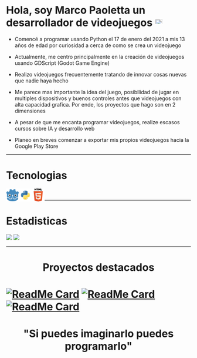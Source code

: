 # Hola, soy Marco Paoletta un desarrollador de videojuegos <img src="https://user-images.githubusercontent.com/1303154/88677602-1635ba80-d120-11ea-84d8-d263ba5fc3c0.gif" width="20px" height="20px">

- Comencé a programar usando Python el 17 de enero del 2021 a mis 13 años de edad por curiosidad a cerca de como se crea un videojuego  

- Actualmente, me centro principalmente en la creación de videojuegos usando GDScript (Godot Game Engine)

- Realizo videojuegos frecuentemente tratando de innovar cosas nuevas que nadie haya hecho

- Me parece mas importante la idea del juego, posibilidad de jugar en multiples dispositivos y buenos controles antes que videojuegos con alta capacidad grafica. Por ende, los proyectos que hago son en 2 dimensiones

- A pesar de que me encanta programar videojuegos, realize escasos cursos sobre IA y desarrollo web


- Planeo en breves comenzar a exportar mis propios videojuegos hacia la Google Play Store

---

# Tecnologias

<img align="left" width="35px" src="https://raw.githubusercontent.com/github/explore/80688e429a7d4ef2fca1e82350fe8e3517d3494d/topics/godot/godot.png">
<img align="left" width ="35px" src="https://raw.githubusercontent.com/github/explore/80688e429a7d4ef2fca1e82350fe8e3517d3494d/topics/python/python.png">
<img align="left" width ="35px" src="https://raw.githubusercontent.com/github/explore/80688e429a7d4ef2fca1e82350fe8e3517d3494d/topics/html/html.png">


<br/>

---
# Estadisticas

<img height="180em" src= "https://github-readme-stats-eight-theta.vercel.app/api/top-langs/?username=MarcoPaoletta&layout=compact&langs_count=8&theme=tokyonight">
<img height="180em" src="https://github-readme-stats.vercel.app/api?username=MarcoPaoletta&&show_icons=true&theme=cobalt" height = 150>

---
<h1 align="center">
   Proyectos destacados
<h1/>


[![ReadMe Card](https://github-readme-stats.vercel.app/api/pin/?username=MarcoPaoletta&repo=Touch&theme=react)](https://github.com/MarcoPaoletta/Touch)
[![ReadMe Card](https://github-readme-stats.vercel.app/api/pin/?username=MarcoPaoletta&repo=PlatformerComplete&theme=react)](https://github.com/MarcoPaoletta/PlatformerComplete)
[![ReadMe Card](https://github-readme-stats.vercel.app/api/pin/?username=MarcoPaoletta&repo=WaveShooter&theme=react)](https://github.com/MarcoPaoletta/WaveShooter)


<h1 align="center">
   "Si puedes imaginarlo puedes programarlo"
<h1/>
